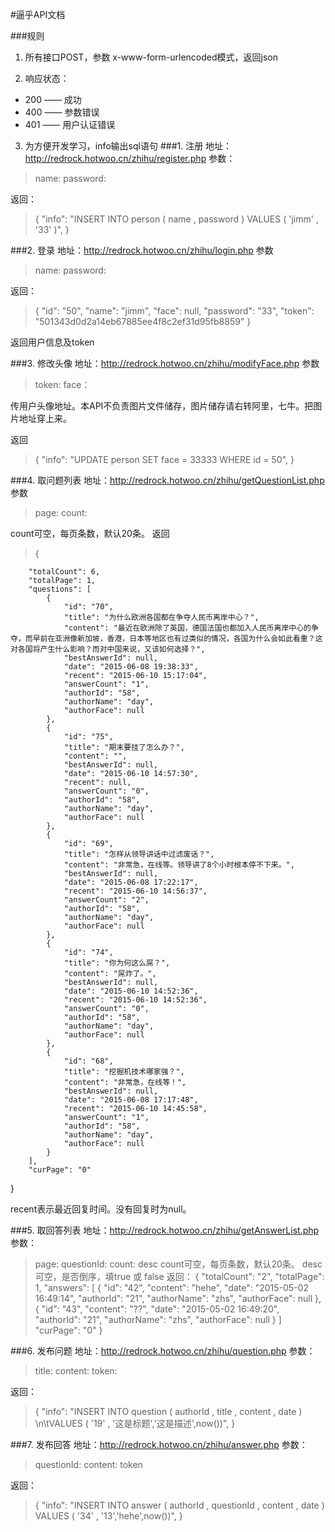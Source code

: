 
#逼乎API文档

###规则
1. 所有接口POST，参数 x-www-form-urlencoded模式，返回json

2. 响应状态：

+ 200 —— 成功
+ 400 —— 参数错误
+ 401 —— 用户认证错误

3. 为方便开发学习，info输出sql语句
###1. 注册
地址：http://redrock.hotwoo.cn/zhihu/register.php
参数：
>name:
>password:

返回：
>{
    "info": "INSERT INTO person ( name , password ) VALUES ( 'jimm' , '33' )",
}

###2. 登录
地址：http://redrock.hotwoo.cn/zhihu/login.php
参数
>name:
>password:

返回：
>{
        "id": "50",
        "name": "jimm",
        "face": null,
        "password": "33",
        "token": "501343d0d2a14eb67885ee4f8c2ef31d95fb8859"
}

返回用户信息及token

###3. 修改头像
地址：http://redrock.hotwoo.cn/zhihu/modifyFace.php
参数
>token:
>face：

传用户头像地址。本API不负责图片文件储存，图片储存请右转阿里，七牛。把图片地址穿上来。

返回
>{
    "info": "UPDATE person SET face = 33333 WHERE id = 50",
}

###4. 取问题列表
地址：http://redrock.hotwoo.cn/zhihu/getQuestionList.php
参数
>page:
>count:

count可空，每页条数，默认20条。
返回
>{

        "totalCount": 6,
        "totalPage": 1,
        "questions": [
            {
                "id": "70",
                "title": "为什么欧洲各国都在争夺人民币离岸中心？",
                "content": "最近在欧洲除了英国，德国法国也都加入人民币离岸中心的争夺，而早前在亚洲像新加坡，香港，日本等地区也有过类似的情况，各国为什么会如此看重？这对各国将产生什么影响？而对中国来说，又该如何选择？",
                "bestAnswerId": null,
                "date": "2015-06-08 19:38:33",
                "recent": "2015-06-10 15:17:04",
                "answerCount": "1",
                "authorId": "58",
                "authorName": "day",
                "authorFace": null
            },
            {
                "id": "75",
                "title": "期末要挂了怎么办？",
                "content": "",
                "bestAnswerId": null,
                "date": "2015-06-10 14:57:30",
                "recent": null,
                "answerCount": "0",
                "authorId": "58",
                "authorName": "day",
                "authorFace": null
            },
            {
                "id": "69",
                "title": "怎样从领导讲话中过滤废话？",
                "content": "非常急，在线等。领导讲了8个小时根本停不下来。",
                "bestAnswerId": null,
                "date": "2015-06-08 17:22:17",
                "recent": "2015-06-10 14:56:37",
                "answerCount": "2",
                "authorId": "58",
                "authorName": "day",
                "authorFace": null
            },
            {
                "id": "74",
                "title": "你为何这么屌？",
                "content": "屌炸了。",
                "bestAnswerId": null,
                "date": "2015-06-10 14:52:36",
                "recent": "2015-06-10 14:52:36",
                "answerCount": "0",
                "authorId": "58",
                "authorName": "day",
                "authorFace": null
            },
            {
                "id": "68",
                "title": "挖掘机技术哪家强？",
                "content": "非常急，在线等！",
                "bestAnswerId": null,
                "date": "2015-06-08 17:17:48",
                "recent": "2015-06-10 14:45:58",
                "answerCount": "1",
                "authorId": "58",
                "authorName": "day",
                "authorFace": null
            }
        ],
        "curPage": "0"
}

recent表示最近回复时间。没有回复时为null。

###5. 取回答列表
地址：http://redrock.hotwoo.cn/zhihu/getAnswerList.php
参数：
>page:
>questionId:
>count:
>desc
count可空，每页条数，默认20条。
desc可空，是否倒序，填true 或 false
返回：
>{
        "totalCount": "2",
        "totalPage": 1,
        "answers": [
            {
                "id": "42",
                "content": "hehe",
                "date": "2015-05-02 16:49:14",
                "authorId": "21",
                "authorName": "zhs",
                "authorFace": null
            },
            {
                "id": "43",
                "content": "??",
                "date": "2015-05-02 16:49:20",
                "authorId": "21",
                "authorName": "zhs",
                "authorFace": null
            }
        ]
         "curPage": "0"
}

###6. 发布问题
地址：http://redrock.hotwoo.cn/zhihu/question.php
参数：
>title:
>content:
>token:

返回：
>{
    "info": "INSERT INTO question ( authorId , title , content , date ) \n\tVALUES ( '19' , '这是标题','这是描述',now())",
}

###7. 发布回答
地址：http://redrock.hotwoo.cn/zhihu/answer.php
参数：
>questionId:
>content:
>token

返回：
>{
    "info": "INSERT INTO answer ( authorId , questionId , content , date ) VALUES ( '34' , '13','hehe',now())",
}